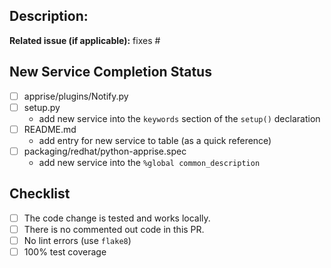 ## Description:
**Related issue (if applicable):** fixes #<!--apprise issue number goes here-->

## New Service Completion Status
<!-- This section is only applicable if you're adding a new service -->
* [ ] apprise/plugins/Notify<!--ServiceName goes here-->.py
* [ ] setup.py
    - add new service into the `keywords` section of the `setup()` declaration
* [ ] README.md
    - add entry for new service to table (as a quick reference)
* [ ] packaging/redhat/python-apprise.spec
    - add new service into the `%global common_description`

## Checklist
<!-- The following must be completed or your PR can't be merged -->
* [ ] The code change is tested and works locally.
* [ ] There is no commented out code in this PR.
* [ ] No lint errors (use `flake8`)
* [ ] 100% test coverage
